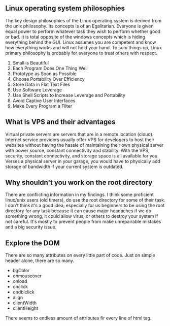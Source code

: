 <h2>Linux operating system philosophies</h2>

The key design philosophies of the Linux operating system is derived from the unix philosophy.  Its concepts is of an Egalitarian.  Everyone is given equal power to perform whatever task they wish to perform whether good or bad.  It is total opposite of the windows concepts which is hiding everything behind the GUI.  Linux assumes you are competent and know how everything works and will not hold your hand.  To sum things up, Linux primary philosophy is probably for everyone to treat others with respect.

<ol>
<li>Small is Beautiful
<li>Each Program Does One Thing Well
<li>Prototype as Soon as Possible
<li>Choose Portability Over Efficiency
<li>Store Data in Flat Text Files
<li>Use Software Leverage
<li>Use Shell Scripts to Increase Leverage and Portability
<li>Avoid Captive User Interfaces
<li>Make Every Program a Filter
</li></ol>


<h2>What is VPS and their advantages</h2>

Virtual private servers are servers that are in a remote location (cloud).  Internet service providers usually offer VPS for developers to host their websites without having the hassle of maintaining their own physical server with power source, constant connectivity and stability.  With the VPS, security, constant connectivity, and storage space is all available for you.  Verses a physical server in your garage, you would have to physically add storage of bandwidth if your current system is outdated.

<h2>Why shouldn't you work on the root directory</h2>

There are conflicting information in my findings.  I think some proficient linux/unix users (old timers), do use the root directory for some of their task.  I don't think it's a good idea, especially for us beginners to be using the root directory for any task because it can cause major headaches if we do something wrong, it could allow virus, or others to destroy your system if not careful.  It's mostly to prevent people from make unrepairable mistakes and a big security issue.

<h2>Explore the DOM</h2>

There are so many attributes on every little part of code.  Just on simple header alone, there are so many.

<ul>
<li>bgColor
<li>onmouseover
<li>onload
<li>onclick
<li>ondblclick
<li>align
<li>clientWidth
<li>clientHeight
</ul>

There seems to endless amount of attributes fir every line of html tag.
